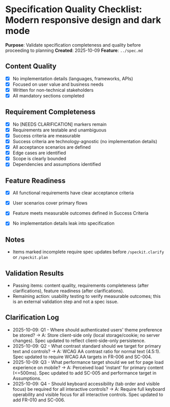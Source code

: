# Specification Quality Checklist: Modern responsive design and dark mode

**Purpose**: Validate specification completeness and quality before proceeding to planning
**Created**: 2025-10-09
**Feature**: `../spec.md`

## Content Quality

- [x] No implementation details (languages, frameworks, APIs)
- [x] Focused on user value and business needs
- [x] Written for non-technical stakeholders
- [x] All mandatory sections completed

## Requirement Completeness

- [x] No [NEEDS CLARIFICATION] markers remain
- [x] Requirements are testable and unambiguous
- [x] Success criteria are measurable
- [x] Success criteria are technology-agnostic (no implementation details)
- [x] All acceptance scenarios are defined
- [x] Edge cases are identified
- [x] Scope is clearly bounded
- [x] Dependencies and assumptions identified

## Feature Readiness

- [x] All functional requirements have clear acceptance criteria
- [x] User scenarios cover primary flows
- [x] Feature meets measurable outcomes defined in Success Criteria
- [x] No implementation details leak into specification


## Notes

- Items marked incomplete require spec updates before `/speckit.clarify` or `/speckit.plan`

## Validation Results

- Passing items: content quality, requirements completeness (after clarifications), feature readiness (after clarifications).
- Remaining action: usability testing to verify measurable outcomes; this is an external validation step and not a spec issue.

## Clarification Log

 - 2025-10-09: Q1 - Where should authenticated users' theme preference be stored? → A: Store client-side only (local storage/cookie; no server changes). Spec updated to reflect client-side-only persistence.
 - 2025-10-09: Q2 - What contrast standard should we target for primary text and controls? → A: WCAG AA contrast ratio for normal text (4.5:1). Spec updated to require WCAG AA targets in FR-006 and SC-004.
 - 2025-10-09: Q3 - What performance target should we set for page load experience on mobile? → A: Perceived load 'instant' for primary content (<=500ms). Spec updated to add SC-005 and performance target in Assumptions.
 - 2025-10-09: Q4 - Should keyboard accessibility (tab order and visible focus) be required for all interactive controls? → A: Require full keyboard operability and visible focus for all interactive controls. Spec updated to add FR-010 and SC-006.
